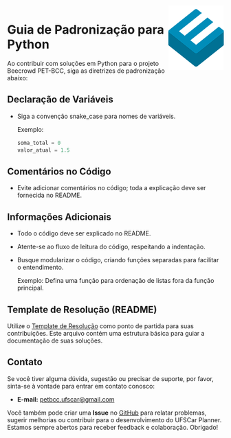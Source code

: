 <img src="https://raw.githubusercontent.com/petbccufscar/.github/main/profile/icon.png" align="right" />

# Guia de Padronização para Python

Ao contribuir com soluções em Python para o projeto Beecrowd PET-BCC, siga as diretrizes de padronização abaixo:

## Declaração de Variáveis

- Siga a convenção snake_case para nomes de variáveis.

  Exemplo:
  ```python
  soma_total = 0
  valor_atual = 1.5
  ```

## Comentários no Código

- Evite adicionar comentários no código; toda a explicação deve ser fornecida no README.

## Informações Adicionais

- Todo o código deve ser explicado no README.

- Atente-se ao fluxo de leitura do código, respeitando a indentação.

- Busque modularizar o código, criando funções separadas para facilitar o entendimento.

  Exemplo: Defina uma função para ordenação de listas fora da função principal.

## Template de Resolução (README)
Utilize o [Template de Resolução](/docs/TEMPLATE.md) como ponto de partida para suas contribuições. Este arquivo contém uma estrutura básica para guiar a documentação de suas soluções.

## Contato

Se você tiver alguma dúvida, sugestão ou precisar de suporte, por favor, sinta-se à vontade para entrar em contato conosco:

- **E-mail:** petbcc.ufscar@gmail.com

Você também pode criar uma **Issue** no [GitHub](https://github.com/petbccufscar/ufscar-planner/issues) para relatar problemas, sugerir melhorias ou contribuir para o desenvolvimento do UFSCar Planner. Estamos sempre abertos para receber feedback e colaboração. Obrigado!